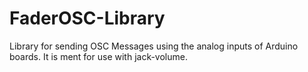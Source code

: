 FaderOSC-Library
================

Library for sending OSC Messages using the analog inputs of Arduino boards. It is ment for use with jack-volume.
